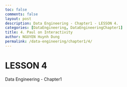 ```yaml
---
toc: false
comments: false
layout: post
description: Data Engineering - Chapter1 - LESSON 4.
categories: [DataEngineering, DataEngineeringChapter1]
title: 4. Paul on Interactivity
author: NGUYEN Huynh Dung
permalink: /data-engineering/chapter1/4/
---
```


# LESSON 4
Data Engineering - Chapter1



